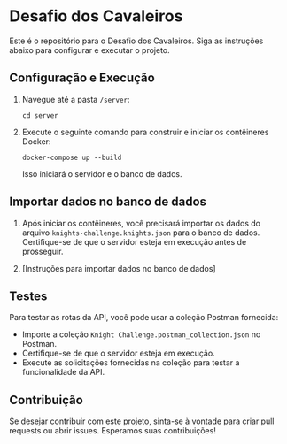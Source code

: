 # Desafio dos Cavaleiros

Este é o repositório para o Desafio dos Cavaleiros. Siga as instruções abaixo para configurar e executar o projeto.

## Configuração e Execução

1. Navegue até a pasta `/server`:

    ```
    cd server
    ```

2. Execute o seguinte comando para construir e iniciar os contêineres Docker:

    ```
    docker-compose up --build
    ```

    Isso iniciará o servidor e o banco de dados.

## Importar dados no banco de dados

1. Após iniciar os contêineres, você precisará importar os dados do arquivo `knights-challenge.knights.json` para o banco de dados. Certifique-se de que o servidor esteja em execução antes de prosseguir.

2. [Instruções para importar dados no banco de dados]

## Testes

Para testar as rotas da API, você pode usar a coleção Postman fornecida:

- Importe a coleção `Knight Challenge.postman_collection.json` no Postman.
- Certifique-se de que o servidor esteja em execução.
- Execute as solicitações fornecidas na coleção para testar a funcionalidade da API.

## Contribuição

Se desejar contribuir com este projeto, sinta-se à vontade para criar pull requests ou abrir issues. Esperamos suas contribuições!

